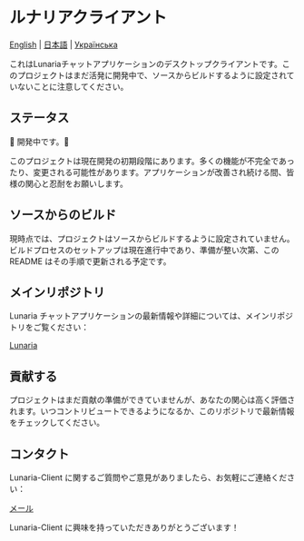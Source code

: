 # ルナリアクライアント

[English](README.md) | [日本語](README_ja.md) | [Українська](README_ua.md)

これはLunariaチャットアプリケーションのデスクトップクライアントです。このプロジェクトはまだ活発に開発中で、ソースからビルドするように設定されていないことに注意してください。

## ステータス

🚧 開発中です。🚧

このプロジェクトは現在開発の初期段階にあります。多くの機能が不完全であったり、変更される可能性があります。アプリケーションが改善され続ける間、皆様の関心と忍耐をお願いします。

## ソースからのビルド

現時点では、プロジェクトはソースからビルドするように設定されていません。ビルドプロセスのセットアップは現在進行中であり、準備が整い次第、この README はその手順で更新される予定です。

## メインリポジトリ

Lunaria チャットアプリケーションの最新情報や詳細については、メインリポジトリをご覧ください：

[Lunaria](https://github.com/Akzestia/Lunaria)

## 貢献する

プロジェクトはまだ貢献の準備ができていませんが、あなたの関心は高く評価されます。いつコントリビュートできるようになるか、このリポジトリで最新情報をチェックしてください。

## コンタクト

Lunaria-Client に関するご質問やご意見がありましたら、お気軽にご連絡ください：

[メール](mailto:akzestia@gmail.com)

Lunaria-Client に興味を持っていただきありがとうございます！
